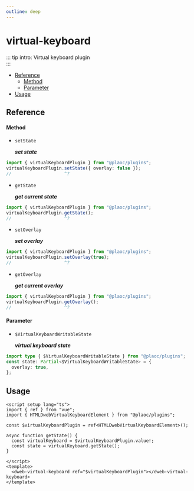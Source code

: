 ```yaml
---
outline: deep
---
```


# virtual-keyboard

::: tip intro:
Virtual keyboard plugin  
:::

- [Reference](#reference)
  - [Method](#method)
  - [Parameter](#parameter)
- [Usage](#usage)

## Reference

#### Method

- `setState`

  **_set state_**

```ts twoslash
import { virtualKeyboardPlugin } from "@plaoc/plugins";
virtualKeyboardPlugin.setState({ overlay: false });
//                    ^?
```

- `getState`

  **_get current state_**

```ts twoslash
import { virtualKeyboardPlugin } from "@plaoc/plugins";
virtualKeyboardPlugin.getState();
//                    ^?
```

- `setOverlay`

  **_set overlay_**

```ts twoslash
import { virtualKeyboardPlugin } from "@plaoc/plugins";
virtualKeyboardPlugin.setOverlay(true);
//                    ^?
```

- `getOverlay`

  **_get current overlay_**

```ts twoslash
import { virtualKeyboardPlugin } from "@plaoc/plugins";
virtualKeyboardPlugin.getOverlay();
//                    ^?
```

#### Parameter

- `$VirtualKeyboardWritableState`

  **_virtual keyboard state_**

```ts twoslash
import type { $VirtualKeyboardWritableState } from "@plaoc/plugins";
const state: Partial<$VirtualKeyboardWritableState> = {
  overlay: true,
};
```

## Usage

```vue
<script setup lang="ts">
import { ref } from "vue";
import { HTMLDwebVirtualKeyboardElement } from "@plaoc/plugins";

const $virtualKeyboardPlugin = ref<HTMLDwebVirtualKeyboardElement>();

async function getState() {
  const virtualKeyboard = $virtualKeyboardPlugin.value!;
  const state = virtualKeyboard.getState();
}

</script>
<template>
  <dweb-virtual-keyboard ref="$virtualKeyboardPlugin"></dweb-virtual-keyboard>
</template>
```
